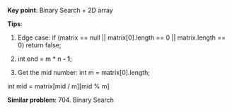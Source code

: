 **Key point**:
Binary Search + 2D array

**Tips**:

1. Edge case:
   if (matrix == null || matrix[0].length == 0 || matrix.length == 0) return false;

2. int end = m \* n **- 1**;

3. Get the mid number:
   int m = matrix[0].length;

int mid = matrix[mid / m][mid % m]

**Similar problem**: 704. Binary Search
